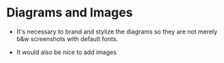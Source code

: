# Diagrams and Images

* It's necessary to brand and stylize the diagrams so they are not merely b&w screenshots with default fonts.

* It would also be nice to add images

